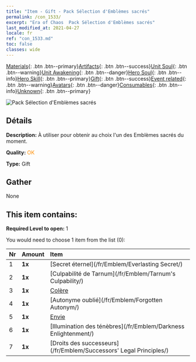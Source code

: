 ```yaml
---
title: "Item - Gift - Pack Sélection d'Emblèmes sacrés"
permalink: /con_1533/
excerpt: "Era of Chaos  Pack Sélection d'Emblèmes sacrés"
last_modified_at: 2021-04-27
locale: fr
ref: "con_1533.md"
toc: false
classes: wide
---
```

 [Materials](/ItemsFR/){: .btn .btn--primary}[Artifacts](/ItemsFR/Artifacts/){: .btn .btn--success}[Unit Soul](/ItemsFR/UnitSoul/){: .btn .btn--warning}[Unit Awakening](/ItemsFR/UnitAwakening/){: .btn .btn--danger}[Hero Soul](/ItemsFR/HeroSoul/){: .btn .btn--info}[Hero Skill](/ItemsFR/HeroSkill/){: .btn .btn--primary}[Gift](/ItemsFR/Gift/){: .btn .btn--success}[Event related](/ItemsFR/Events/){: .btn .btn--warning}[Avatars](/ItemsFR/Avatars/){: .btn .btn--danger}[Consumables](/ItemsFR/Consumables/){: .btn .btn--info}[Unknown](/ItemsFR/Unknown/){: .btn .btn--primary}

 ![Pack Sélection d'Emblèmes sacrés](/images/t/i_907089.png)

## Détails
 **Description:** À utiliser pour obtenir au choix l'un des Emblèmes sacrés du moment.

 **Quality:** <span style="color: #FF8C00">OK</span>

 **Type:** Gift

## Gather

  None

## This item contains:

 **Required Level to open:** 1

 You would need to choose 1 item from the list (0):

  | Nr | Amount |     Item    |
  |:---|:-------|:------------|
  | 1 |  **1x** | [Secret éternel](/fr/Emblem/Everlasting Secret/) |  | 
  | 2 |  **1x** | [Culpabilité de Tarnum](/fr/Emblem/Tarnum's Culpability/) |  | 
  | 3 |  **1x** | [Colère](/fr/Emblem/Anger/) |  | 
  | 4 |  **1x** | [Autonyme oublié](/fr/Emblem/Forgotten Autonym/) |  | 
  | 5 |  **1x** | [Envie](/fr/Emblem/Jealousy/) |  | 
  | 6 |  **1x** | [Illumination des ténèbres](/fr/Emblem/Darkness Enlightenment/) |  | 
  | 7 |  **1x** | [Droits des successeurs](/fr/Emblem/Successors' Legal Principles/) |  | 
